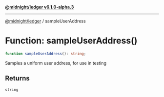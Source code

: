 [**@midnight/ledger v6.1.0-alpha.3**](../README.md)

***

[@midnight/ledger](../globals.md) / sampleUserAddress

# Function: sampleUserAddress()

```ts
function sampleUserAddress(): string;
```

Samples a uniform user address, for use in testing

## Returns

`string`

